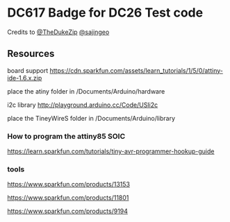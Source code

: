 # DC617 Badge for DC26 Test code

Credits to [@TheDukeZip](https://twitter.com/TheDukeZip) [@sajingeo](https://github.com/sajingeo)


## Resources
board support https://cdn.sparkfun.com/assets/learn_tutorials/1/5/0/attiny-ide-1.6.x.zip


place the atiny folder in /Documents/Arduino/hardware


i2c library http://playground.arduino.cc/Code/USIi2c

place the TineyWireS folder in /Documents/Arduino/library

### How to program the attiny85 SOIC 
https://learn.sparkfun.com/tutorials/tiny-avr-programmer-hookup-guide

### tools
https://www.sparkfun.com/products/13153

https://www.sparkfun.com/products/11801

https://www.sparkfun.com/products/9194
